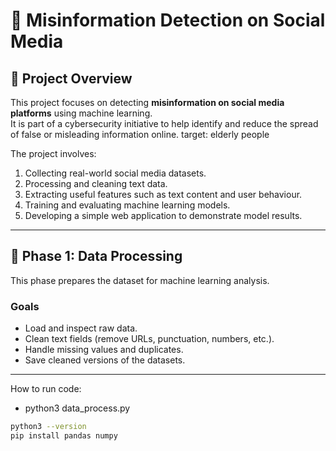 # 🧠 Misinformation Detection on Social Media

## 📘 Project Overview
This project focuses on detecting **misinformation on social media platforms** using machine learning.  
It is part of a cybersecurity initiative to help identify and reduce the spread of false or misleading information online.
target: elderly people

The project involves:
1. Collecting real-world social media datasets.
2. Processing and cleaning text data.
3. Extracting useful features such as text content and user behaviour.
4. Training and evaluating machine learning models.
5. Developing a simple web application to demonstrate model results.

---

## 🧩 Phase 1: Data Processing
This phase prepares the dataset for machine learning analysis.

### **Goals**
- Load and inspect raw data.
- Clean text fields (remove URLs, punctuation, numbers, etc.).
- Handle missing values and duplicates.
- Save cleaned versions of the datasets.

---

How to run code:
- python3 data_process.py

```bash
python3 --version
pip install pandas numpy
